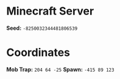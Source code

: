 # Minecraft Server

**Seed:** `-8250032344481806539`

# Coordinates

**Mob Trap:** `204 64 -25`
**Spawn:** `-415 89 123`